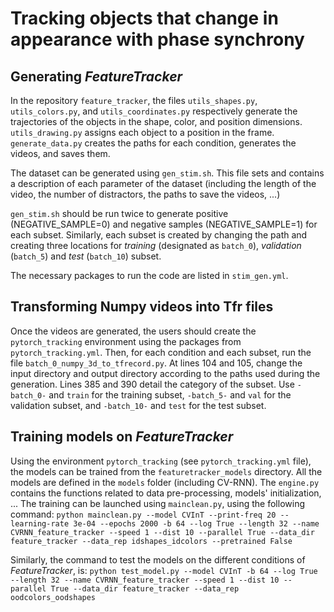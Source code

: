 # Tracking objects that change in appearance with phase synchrony

## Generating *FeatureTracker*

In the repository `feature_tracker`, the files `utils_shapes.py`, `utils_colors.py`, and `utils_coordinates.py` respectively generate the trajectories of the objects in the shape, color, and position dimensions. `utils_drawing.py` assigns each object to a position in the frame.
`generate_data.py` creates the paths for each condition, generates the videos, and saves them.

The dataset can be generated using `gen_stim.sh`. This file sets and contains a description of each parameter of the dataset (including the length of the video, the number of distractors, the paths to save the videos, ...)

`gen_stim.sh` should be run twice to generate positive (NEGATIVE_SAMPLE=0) and negative samples (NEGATIVE_SAMPLE=1) for each subset.
Similarly, each subset is created by changing the path and creating three locations for *training* (designated as `batch_0`), *validation* (`batch_5`) and *test* (`batch_10`) subset. 

The necessary packages to run the code are listed in `stim_gen.yml`.

## Transforming Numpy videos into Tfr files

Once the videos are generated, the users should create the `pytorch_tracking` environment using the packages from `pytorch_tracking.yml`.
Then, for each condition and each subset, run the file `batch_0_numpy_3d_to_tfrecord.py`.
At lines 104 and 105, change the input directory and output directory according to the paths used during the generation.
Lines 385 and 390 detail the category of the subset. Use `-batch_0-` and `train` for the training subset, `-batch_5-` and `val` for the validation subset, and `-batch_10-` and `test` for the test subset.

## Training models on *FeatureTracker*

Using the environment `pytorch_tracking` (see `pytorch_tracking.yml` file), the models can be trained from the `featuretracker_models` directory. All the models are defined in the `models` folder (including CV-RNN). The `engine.py` contains the functions related to data pre-processing, models' initialization, ...
The training can be launched using `mainclean.py`, using the following command:
`python mainclean.py --model CVInT --print-freq 20 --learning-rate 3e-04 --epochs 2000 -b 64 --log True --length 32 --name CVRNN_feature_tracker --speed 1 --dist 10 --parallel True --data_dir feature_tracker --data_rep idshapes_idcolors --pretrained False`

Similarly, the command to test the models on the different conditions of *FeatureTracker*, is:
`python test_model.py --model CVInT -b 64 --log True --length 32 --name CVRNN_feature_tracker --speed 1 --dist 10 --parallel True --data_dir feature_tracker --data_rep oodcolors_oodshapes`

